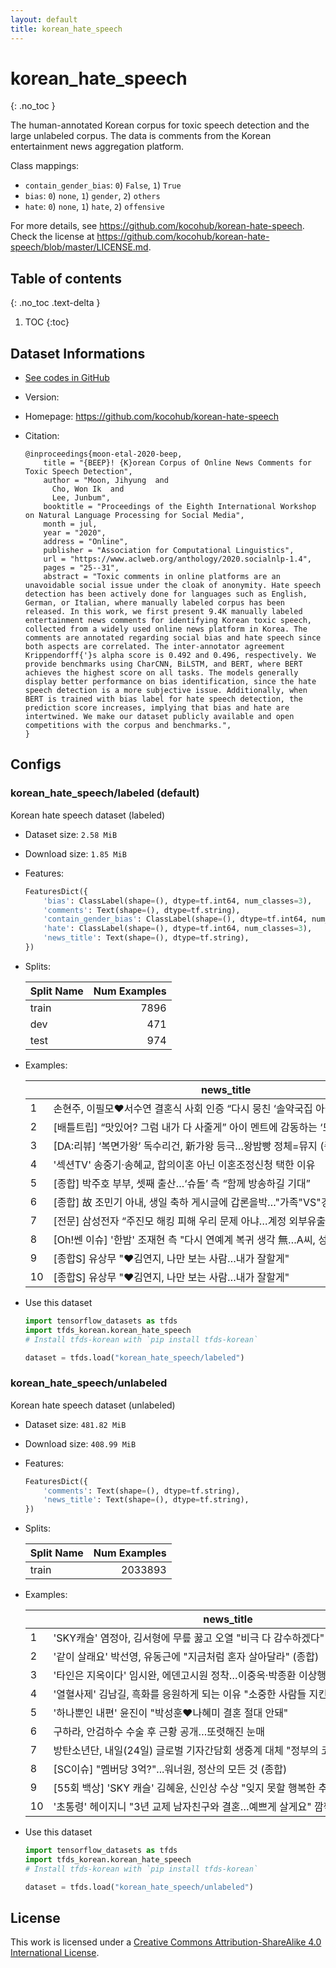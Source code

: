 ```yaml
---
layout: default
title: korean_hate_speech
---
```


# korean_hate_speech
{: .no_toc }

The human-annotated Korean corpus for toxic speech detection and the large unlabeled corpus.
The data is comments from the Korean entertainment news aggregation platform.

Class mappings:
* `contain_gender_bias`: `0`) `False`, `1`) `True`
* `bias`: `0`) `none`, `1`) `gender`, `2`) `others`
* `hate`: `0`) `none`, `1`) `hate`, `2`) `offensive`

For more details, see <https://github.com/kocohub/korean-hate-speech>.
Check the license at <https://github.com/kocohub/korean-hate-speech/blob/master/LICENSE.md>.

## Table of contents
{: .no_toc .text-delta }

1. TOC
{:toc}

## Dataset Informations

* [See codes in GitHub](https://github.com/jeongukjae/tfds-korean/blob/main/tfds_korean/korean_hate_speech/korean_hate_speech.py)
* Version:
* Homepage: <https://github.com/kocohub/korean-hate-speech>
* Citation:

  ```text
  @inproceedings{moon-etal-2020-beep,
      title = "{BEEP}! {K}orean Corpus of Online News Comments for Toxic Speech Detection",
      author = "Moon, Jihyung  and
        Cho, Won Ik  and
        Lee, Junbum",
      booktitle = "Proceedings of the Eighth International Workshop on Natural Language Processing for Social Media",
      month = jul,
      year = "2020",
      address = "Online",
      publisher = "Association for Computational Linguistics",
      url = "https://www.aclweb.org/anthology/2020.socialnlp-1.4",
      pages = "25--31",
      abstract = "Toxic comments in online platforms are an unavoidable social issue under the cloak of anonymity. Hate speech detection has been actively done for languages such as English, German, or Italian, where manually labeled corpus has been released. In this work, we first present 9.4K manually labeled entertainment news comments for identifying Korean toxic speech, collected from a widely used online news platform in Korea. The comments are annotated regarding social bias and hate speech since both aspects are correlated. The inter-annotator agreement Krippendorff{'}s alpha score is 0.492 and 0.496, respectively. We provide benchmarks using CharCNN, BiLSTM, and BERT, where BERT achieves the highest score on all tasks. The models generally display better performance on bias identification, since the hate speech detection is a more subjective issue. Additionally, when BERT is trained with bias label for hate speech detection, the prediction score increases, implying that bias and hate are intertwined. We make our dataset publicly available and open competitions with the corpus and benchmarks.",
  }
  ```

## Configs


### korean_hate_speech/labeled (default)

Korean hate speech dataset (labeled)

* Dataset size: `2.58 MiB`
* Download size: `1.85 MiB`
* Features:

  ```python
  FeaturesDict({
      'bias': ClassLabel(shape=(), dtype=tf.int64, num_classes=3),
      'comments': Text(shape=(), dtype=tf.string),
      'contain_gender_bias': ClassLabel(shape=(), dtype=tf.int64, num_classes=2),
      'hate': ClassLabel(shape=(), dtype=tf.int64, num_classes=3),
      'news_title': Text(shape=(), dtype=tf.string),
  })
  ```

* Splits:

  | Split Name | Num Examples        |
  |------------|--------------------:|
  |train  |7896|
  |dev  |471|
  |test  |974|

* Examples:

  | |news_title|comments|contain_gender_bias|bias|hate|
  |---|---|---|---|---|---|
  |1|손현주, 이필모♥서수연 결혼식 사회 인증 “다시 뭉친 ‘솔약국집 아들들’”|솔약국 다모인건 정말 대박이다|0|0|0|
  |2|[배틀트립] “맛있어? 그럼 내가 다 사줄게” 아이 멘트에 감동하는 ‘모델’ 이현이-...|존예고만 어디가 안예뻐;;;|0|0|0|
  |3|[DA:리뷰] ‘복면가왕’ 독수리건, 新가왕 등극…왕밤빵 정체=뮤지 (종합)|그래도 김용진|0|0|0|
  |4|'섹션TV' 송중기·송혜교, 합의이혼 아닌 이혼조정신청 택한 이유|혜교가 한남자로 만족을 못하는듯..혜교는 작품 할때마다 연애하는게 맞는거 같네..중기...|1|1|1|
  |5|[종합] 박주호 부부, 셋째 출산…‘슈돌’ 측 “함께 방송하길 기대”|나은?인가 쟤는 진짜 이쁜데 건후 쟤는 솔직히 진짜 못생김|0|0|2|
  |6|[종합] 故 조민기 아내, 생일 축하 게시글에 갑론을박…"가족"VS"경솔"|피해자들이 보면 얼마나 가슴아플까요 굳이 올리는건..|0|0|0|
  |7|[전문] 삼성전자 “주진모 해킹 피해 우리 문제 아냐…계정 외부유출 추정” (공식입장)|방금 구글에서 카톡내용 일부 보고왔는데 ,저 내용이 사실이라면 뭐랄까 김건모는 직업여...|1|1|2|
  |8|[Oh!쎈 이슈] '한밤' 조재현 측 "다시 연예계 복귀 생각 無…A씨, 성폭행 아닌...|조재현씨 웅원합니다 끝까지 무고죄 파헤쳐서 승소하기 바랍니다 -- 꼴페미년들의 인민 ...|1|1|1|
  |9|[종합S] 유상무 "♥김연지, 나만 보는 사람…내가 잘할게"|솔직히 여자 멋지긴하다.마인드가.|0|0|0|
  |10|[종합S] 유상무 "♥김연지, 나만 보는 사람…내가 잘할게"|부인이 참 이쁘네|0|0|0|

* Use this dataset

  ```python
  import tensorflow_datasets as tfds
  import tfds_korean.korean_hate_speech
  # Install tfds-korean with `pip install tfds-korean`

  dataset = tfds.load("korean_hate_speech/labeled")
  ```


### korean_hate_speech/unlabeled 

Korean hate speech dataset (unlabeled)

* Dataset size: `481.82 MiB`
* Download size: `408.99 MiB`
* Features:

  ```python
  FeaturesDict({
      'comments': Text(shape=(), dtype=tf.string),
      'news_title': Text(shape=(), dtype=tf.string),
  })
  ```

* Splits:

  | Split Name | Num Examples        |
  |------------|--------------------:|
  |train  |2033893|

* Examples:

  | |news_title|comments|
  |---|---|---|
  |1|'SKY캐슬' 염정아, 김서형에 무릎 꿇고 오열 "비극 다 감수하겠다"(종합)|개존잼.|
  |2|'같이 살래요' 박선영, 유동근에 "지금처럼 혼자 살아달라" (종합)|박선영 역활이지만 꼴배기 싫었음. 그러는 지는 연하 미친 작가 무슨생각으로 글쓰냐.|
  |3|'타인은 지옥이다' 임시완, 에덴고시원 정착…이중옥·박종환 이상행동에 '의심' [종합]|임시완빼내오고싶어속터지는줄 ㅠㅠ 웹툰안본사람이라 더기대되네요|
  |4|'열혈사제' 김남길, 흑화를 응원하게 되는 이유 "소중한 사람들 지킨다"|열혈사제2 부탁드립니다|
  |5|'하나뿐인 내편' 윤진이 "박성훈♥나혜미 결혼 절대 안돼"|유이 ㅋㅋㅋ 우는데 저리 공감안되게 안슬픈것도 처음이다|
  |6|구하라, 안검하수 수술 후 근황 공개…또렷해진 눈매|이쁜데.|
  |7|방탄소년단, 내일(24일) 글로벌 기자간담회 생중계 대체 "정부의 코로나19 대응 협...|클린봇이 부적절한 표현을 감지한 댓글입니다.|
  |8|[SC이슈] "멤버당 3억?"...워너원, 정산의 모든 것 (종합)|진짜 소속사가 아무것도 안하는듯... 아니 정산을 얼마를 받았는지 확실한것도 아닌 추...|
  |9|[55회 백상] 'SKY 캐슬' 김혜윤, 신인상 수상 "잊지 못할 행복한 추억" 울컥|미모가 피기 시작했네. 심은하 비슷하다.|
  |10|'초통령' 헤이지니 "3년 교제 남자친구와 결혼…예쁘게 살게요" 깜짝 발표 [종합]|애한테 폰많이 쥐어주는 맘충들이 드글드글~~ 저 언니 아는척 공감대놀이 할때가아니야 ...|

* Use this dataset

  ```python
  import tensorflow_datasets as tfds
  import tfds_korean.korean_hate_speech
  # Install tfds-korean with `pip install tfds-korean`

  dataset = tfds.load("korean_hate_speech/unlabeled")
  ```



## License

This work is licensed under a [Creative Commons Attribution-ShareAlike 4.0 International License](http://creativecommons.org/licenses/by-sa/4.0/).

<style> td {white-space: nowrap;} </style>
